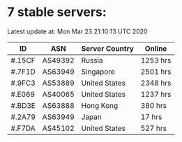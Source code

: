 # 7 stable servers:

Latest update at: Mon Mar 23 21:10:13 UTC 2020

| ID | ASN | Server Country | Online |
| -- | --- | -------------- | ------ |
| #.15CF | AS49392 | Russia | 1253 hrs |
| #.7F1D | AS63949 | Singapore | 2501 hrs |
| #.9FC3 | AS53889 | United States | 2348 hrs |
| #.E069 | AS40065 | United States | 1237 hrs |
| #.BD3E | AS63888 | Hong Kong | 380 hrs |
| #.2A79 | AS63949 | Japan | 17 hrs |
| #.F7DA | AS45102 | United States | 527 hrs |

